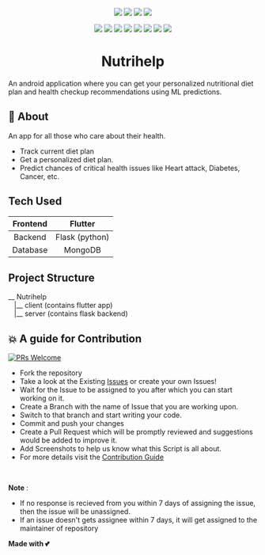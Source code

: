 <p align="center">
<a href="https://github.com/Dragsters/Nutrihelp"><img src="https://img.shields.io/badge/Open%20Source-%F0%9F%A4%8D-Green"></a>
<a href="https://github.com/Dragsters/Nutrihelp"><img src="https://img.shields.io/badge/Built%20by-developers%20%3C%2F%3E-0059b3"></a>
<a href="https://github.com/Dragsters/Nutrihelp"><img src="https://img.shields.io/static/v1.svg?label=Contributions&message=Welcome&color=yellow"></a>
<a href="https://github.com/Dragsters"><img src="https://img.shields.io/badge/maintenance-yes-brightgreen"></a>
</p>
     
<p align="center">
<a href="https://github.com/Dragsters/Nutrihelp/blob/main/LICENSE"><img src="https://img.shields.io/github/license/Dragsters/Nutrihelp?color=brightgreen"></a>
<a href="https://github.com/Dragsters/Nutrihelp/stargazers"><img src="https://img.shields.io/github/stars/Dragsters/Nutrihelp?color=0059b3"></a>
<a href="https://github.com/Dragsters/Nutrihelp/network/members"><img src="https://img.shields.io/github/forks/Dragsters/Nutrihelp?color=yellow"></a>
<a href="https://github.com/Dragsters/Nutrihelp/graphs/contributors"><img src="https://img.shields.io/github/contributors/Dragsters/Nutrihelp?color=brightgreen"></a>
<a href="https://github.com/Dragsters/Nutrihelp/issues"><img src="https://img.shields.io/github/issues/Dragsters/Nutrihelp?color=0059b3"></a>
<a href="https://github.com/Dragsters/Nutrihelp/issues?q=is%3Aissue+is%3Aclosed"><img src="https://img.shields.io/github/issues-closed-raw/Dragsters/Nutrihelp?color=yellow"></a>
<a href="https://github.com/Dragsters/Nutrihelp/pulls"><img src="https://img.shields.io/github/issues-pr/Dragsters/Nutrihelp?color=brightgreen"></a>
<a href="https://github.com/Dragsters/Nutrihelp/issues?q=is%3Apr+is%3Aclosed"><img src="https://img.shields.io/github/issues-pr-closed-raw/Dragsters/Nutrihelp?color=0059b3"></a>
</p>    

<h1 align="center">Nutrihelp</h1>
An android application where you can get your personalized nutritional diet plan and health checkup recommendations using ML predictions.


## 🌟 About
An app for all those who care about their health.
- Track current diet plan
- Get a personalized diet plan.
- Predict chances of critical health issues like Heart attack, Diabetes, Cancer, etc.

## Tech Used
| Frontend | Flutter |
|:-:|:-:|
| Backend | Flask (python) |
| Database | MongoDB |

## Project Structure
<p>
     __ Nutrihelp <br>
&nbsp&nbsp&nbsp|__ client (contains flutter app)<br>
&nbsp&nbsp&nbsp|__ server (contains flask backend)
</p>

<!--
##  ▶️ How to Run the Project
**1.** Navigate to the project directory.
-->

## 💥 A guide for Contribution
[![PRs Welcome](https://img.shields.io/badge/PRs-welcome-brightgreen.svg?style=flat-square)](http://makeapullrequest.com)

- Fork the repository
- Take a look at the Existing [Issues](https://github.com/Dragsters/Nutrihelp/issues) or create your own Issues!
- Wait for the Issue to be assigned to you after which you can start working on it.
- Create a Branch with the name of Issue that you are working upon.
- Switch to that branch and start writing your code.
- Commit and push your changes
- Create a Pull Request which will be promptly reviewed and suggestions would be added to improve it.
- Add Screenshots to help us know what this Script is all about.
- For more details visit the [Contribution Guide](https://github.com/Dragsters/Nutrihelp/blob/main/Contributing.md)

<br>

__Note__ : 
- If no response is recieved from you within 7 days of assigning the issue, then the issue will be unassigned.
- If an issue doesn't gets assignee within 7 days, it will get assigned to the maintainer of repository

**Made with 💕**
